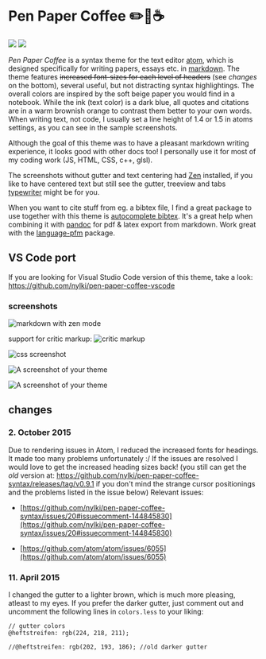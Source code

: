 # Pen Paper Coffee :pencil2::scroll::coffee:
[![](https://badgen.net/apm/downloads/pen-paper-coffee-syntax)](https://atom.io/themes/pen-paper-coffee-syntax) [![](https://badgen.net/apm/stars/pen-paper-coffee-syntax)](https://atom.io/themes/pen-paper-coffee-syntax)

*Pen Paper Coffee* is a syntax theme for the text editor [atom](http://atom.io/), which is designed specifically for writing papers, essays etc. in [markdown](https://en.wikipedia.org/wiki/Markdown).
The theme features ~~increased font-sizes for each level of headers~~ (see *changes* on the bottom), several useful, but not distracting syntax highlightings.
The overall colors are inspired by the soft beige paper you would find in a notebook. While the ink (text color) is a dark blue, all quotes and citations are in a warm brownish orange to contrast them better to your own words. When writing text, not code, I usually set a line height of 1.4 or 1.5 in atoms settings, as you can see in the sample screenshots.

Although the goal of this theme was to have a pleasant markdown writing experience, it looks good with other docs too! I personally use it for most of my coding work (JS, HTML, CSS, c++, glsl).

The screenshots without gutter and text centering had [Zen](https://atom.io/packages/zen) installed, if you like to have centered text but still see the gutter, treeview and tabs [typewriter](https://atom.io/packages/typewriter) might be for you.

When you want to cite stuff from eg. a bibtex file, I find a great package to use together with this theme is [autocomplete bibtex](https://github.com/apcshields/autocomplete-bibtex). It's a great help when combining it with [pandoc](https://github.com/jgm/pandoc) for pdf & latex export from markdown. Work great with the [language-pfm](https://github.com/leipert/language-pfm) package.

## VS Code port
If you are looking for Visual Studio Code version of this theme, take a look: https://github.com/nylki/pen-paper-coffee-vscode

### screenshots

![markdown with zen mode](https://raw.githubusercontent.com/nylki/PenPaperCoffee-atom-syntax/master/screenshots/penPaperCoffe_1.png)

support for critic markup:
![critic markup](https://raw.githubusercontent.com/nylki/PenPaperCoffee-atom-syntax/master/screenshots/criticmarkup.png)

![css screenshot](https://raw.githubusercontent.com/nylki/PenPaperCoffee-atom-syntax/master/screenshots/penPaperCoffe_4.png)

![A screenshot of your theme](https://raw.githubusercontent.com/nylki/PenPaperCoffee-atom-syntax/master/screenshots/penPaperCoffe_2.png)

![A screenshot of your theme](https://raw.githubusercontent.com/nylki/PenPaperCoffee-atom-syntax/master/screenshots/penPaperCoffe_3.png)

## changes
### 2. October 2015

Due to rendering issues in Atom, I reduced the increased fonts for headings. It made too many problems unfortunately :/
If the issues are resolved I would love to get the increased heading sizes back! (you still can get the *old* version at: https://github.com/nylki/pen-paper-coffee-syntax/releases/tag/v0.9.1 if you don't mind the strange cursor positionings and the problems listed in the issue below)
Relevant issues:

- [https://github.com/nylki/pen-paper-coffee-syntax/issues/20#issuecomment-144845830](https://github.com/nylki/pen-paper-coffee-syntax/issues/20#issuecomment-144845830)

- [https://github.com/atom/atom/issues/6055](https://github.com/atom/atom/issues/6055)

### 11. April 2015
I changed the gutter to a lighter brown, which is much more pleasing, atleast to my eyes. If you prefer the darker gutter, just comment out and uncomment the following lines in `colors.less` to your liking:
```.less
// gutter colors
@heftstreifen: rgb(224, 218, 211);

//@heftstreifen: rgb(202, 193, 186); //old darker gutter
```
